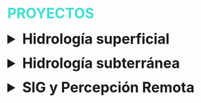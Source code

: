 # <span style="color: turquoise; font-size: 2rem; text-transform: uppercase;">Proyectos</span>

<style>
  details {
    margin-top: 1rem;
  }
  summary.section {
    font-size: 2rem; /* Tamaño de fuente de los títulos */
    font-weight: bold;
  }
  summary.project {
    font-size: 1.5rem; /* Tamaño de fuente de los proyectos */
    font-weight: bold;
    list-style: none; /* Ocultar el triángulo invertido */
  }
  summary.project::-webkit-details-marker {
    display: none; /* Ocultar el triángulo invertido en navegadores WebKit */
  }
  details p, details h2 {
    font-size: 1.5rem; /* Tamaño de fuente del contenido */
    margin-left: 40px; /* Margen izquierdo para los proyectos */
  }
  figure {
    margin-left: 20px; /* Margen izquierdo para las figuras */
    height: auto; /* Mantener la proporción de las imágenes */
  }
  figure img {
    max-width: 80%; /* Tamaño máximo de las imágenes */
    height: auto; /* Mantener la proporción de las imágenes */
  }
  figcaption {
    text-align: center; /* Centrar el texto de los títulos */
    font-style: italic; /* Estilo itálico para los títulos */
  }
</style>

<details>
  <summary class="section">Hidrología superficial</summary>
  
  <details>
    <summary class="project">1. Análisis de Precipitaciones</summary>

Descargué datos de precipitación del Servicio Meteorológico Nacional de una estación de la subcuenca de Zapotitlán, Guerrero. Procesé los datos en Python. Hice una serie mensual y anual. También obtuve la precipitación promedio mensual.

**Herramientas:** Python

**Resultado:**

<figure>
  <img src="images/Hidrologia_superficial/precmensual.jpeg" alt="Proyecto 1">
  <figcaption>Precipitación mensual</figcaption>
  <img src="images/Hidrologia_superficial/precanual.jpeg" alt="Proyecto 2">
  <figcaption>Precipitación anual</figcaption>
  <img src="images/Hidrologia_superficial/promediomensual.jpeg" alt="Proyecto 3">
  <figcaption>Precipitación promedio mensual</figcaption>
</figure>
  </details>


  <details>
    <summary class="project">2. Simulación de infiltración</summary>

Trabajé con datos de intensidad de lluvia de una estación del Observatorio Hidrológico de Instituto de Ingeniería de la UNAM. Apliqué el método de tasa de infiltración constante para estimar la pérdida de agua por infiltración ante una tormenta severa, asumiendo que el suelo tiene siempre la misma capacidad de infiltración. Convertí las tasas de precipitación y de infiltración a láminas y grafiqué la Curva Masa.

**Herramientas:** Python

**Resultado:**

<figure>
  <img src="images/Hidrologia_superficial/curvamasa.jpeg" alt="Proyecto 4">
  <figcaption>Curva Masa</figcaption>
</figure>
  </details>

  <details>
    <summary class="project">3. Análisis de caudal</summary>

**Herramientas:** Python

**Resultado:**

<figure>
  <img src="images/Hidrologia_superficial/caudaldiaria.jpeg" alt="Proyecto 5">
  <figcaption>Caudal a escala diaria</figcaption>
  <img src="images/Hidrologia_superficial/caudalmensual.jpeg" alt="Proyecto 6">
  <figcaption>Caudal a escala mensual</figcaption>
</figure>
  </details>

  
</details>

<details>
  <summary class="section">Hidrología subterránea</summary>
  
  <details>
    <summary class="project">1. Red de flujo</summary>

Hice la red de flujo de agua subterránea de la zona de Piedras Negras, Coahuila. Primero obtuve curvas de elevación de nivel estático a partir de una interpolación por el método de kriging, empleando los softwares SGEMS, SAGA GIS y QGIS. Después, elaboré un mapa de la piezometría y la geología de la zona; con base en este mapa dibujé las líneas de flujo.

**Herramientas:** SGeMS, SAGA GIS y QGIS.

**Resultado:**

<figure>
  <img src="images/Hidrologia_subterranea/mapa_base (1).png" alt="Proyecto 7">
  <figcaption>Red de flujo</figcaption>
</figure>
  </details>

  
</details>

<details>
  <summary class="section">SIG y Percepción Remota</summary>
  
  <details>
    <summary class="project">1.	Calibración radiométrica y corrección atmosféricas</summary>

Trabajé una imagen Landsat-7 en ENVI. Utilicé las herramientas radiometric calibration y flaash atmospheric correction. Utilicé una combinación RGB (4, 3, 2); se observa la vegetación en tonos rojos y un cuerpo de agua en azul.

**Herramientas:** ENVI

**Resultado:**

<figure>
  <img src="images/SIGPR/Correcion.jpeg" alt="Proyecto 8">
  <figcaption>Red de flujo</figcaption>
</figure>
  </details>

  <details>
    <summary class="project">2. 2.	Clasificación supervisada y no supervisada</summary>

Realicé una clasificación supervisada y no supervisada de una escena Landsat 8 del área de la Bahía de San Francisco. La escena pertenece al 3 de marzo de 2015. Realicé esta clasificación en ENVI. Hice los dos tipos de clasificación utilizando la herramienta Classification Workflow. También, obtuve las estadísticas de cada clasificación y calculé el área en hectáreas de cada cobertura.
    
**Herramientas:** ENVI

**Resultado:**

<figure>
  <img src="images/SIGPR/clasificacionnosup.jpeg" alt="Proyecto 9">
  <figcaption>Clasificación no supervisada</figcaption>
  <img src="images/SIGPR/clasificacionsup.jpeg" alt="Proyecto 10">
  <figcaption>Clasificación supervisada</figcaption>
</figure>
  </details>

  <details>
    <summary class="project">3. 3.	Digitalización de geomorfología</summary>

Digitalicé, manualmente, la geomorfología de la zona fronteriza entre Querétaro e Hidalgo con base en el mapa altimétrico de la zona.

**Herramientas:** QGIS

**Resultado:**

<figure>
  <img src="images/SIGPR/alt.jpeg" alt="Proyecto 11">
  <figcaption>Mapa altimétrico</figcaption>
  <img src="images/SIGPR/dig.jpeg" alt="Proyecto 12">
  <figcaption>Mapa geomorfológico</figcaption>
</figure>
  </details>

  
</details>
